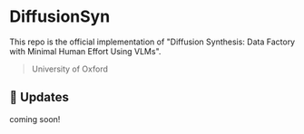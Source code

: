 # DiffusionSyn
This repo is the official implementation of "Diffusion Synthesis: Data Factory with Minimal Human Effort Using VLMs".
> University of Oxford


## 📝 Updates
coming soon!
